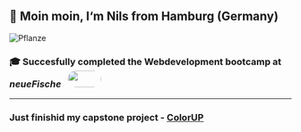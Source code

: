 ## 🌿 Moin moin, I‘m Nils from Hamburg (Germany)

![Pflanze](https://user-images.githubusercontent.com/125801955/236850362-d1336789-fe62-4eea-8abc-2af267625983.png)

### 🎓 Succesfully completed the Webdevelopment bootcamp at _neueFische_ &nbsp;&nbsp;<a href="https://www.neuefische.de" target="_blank"><img src="https://images.ctfassets.net/m8n66tuamygx/4hT1EuV1z7nnYGOBXOEWPz/006bf4419464bb53cffcaacb85f84199/metaimage.png" width="60" height="30" style="border-radius: 18px">
</a>

 


---
### Just finishid my capstone project - [ColorUP](https://github.com/NilsOt1/capstone-nils)
